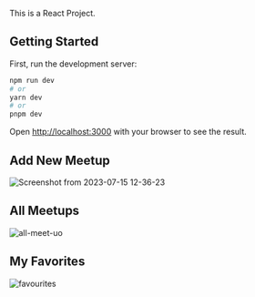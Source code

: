 This is a React Project.

## Getting Started

First, run the development server:

```bash
npm run dev
# or
yarn dev
# or
pnpm dev
```

Open [http://localhost:3000](http://localhost:3000) with your browser to see the result.

## Add New Meetup
![Screenshot from 2023-07-15 12-36-23](https://github.com/tasim313/React-Meetups/assets/66787305/8fdaa958-10c1-424f-b8b2-4d0332c99352)


## All Meetups
![all-meet-uo](https://github.com/tasim313/React-Meetups/assets/66787305/d845e26f-79e7-4b98-a6a5-987871e20bfe)


## My Favorites
![favourites](https://github.com/tasim313/React-Meetups/assets/66787305/9f264cd9-5b32-4912-afbc-dea6915a886d)
